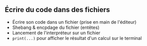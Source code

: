 ## Écrire du code dans des fichiers

* Écrire son code dans un fichier (prise en main de l'éditeur)
* Shebang & encpdage du fichier (entêtes)
* Lancement de l'interpréteur sur un fichier
* `print(...)` pour afficher le résultat d'un calcul sur le terminal
